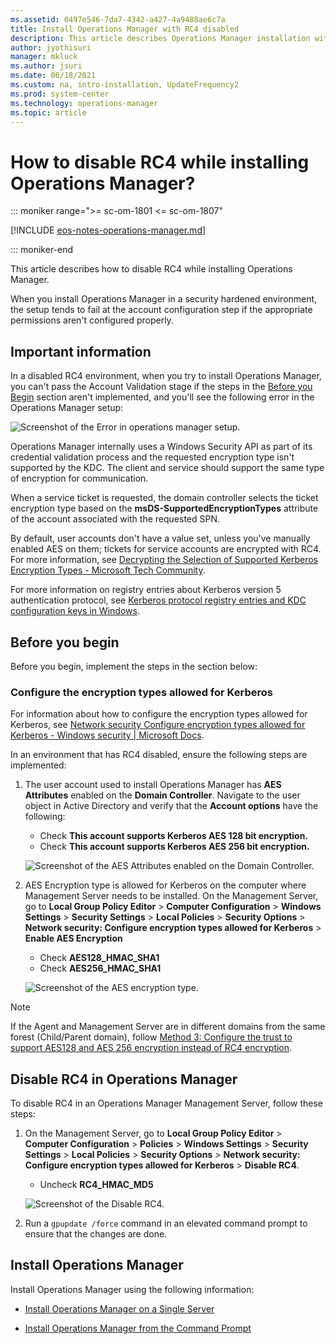 ```yaml
---
ms.assetid: 0497e546-7da7-4342-a427-4a9488ae6c7a
title: Install Operations Manager with RC4 disabled
description: This article describes Operations Manager installation with RC4 disabled
author: jyothisuri
manager: mkluck
ms.author: jsuri
ms.date: 06/18/2021
ms.custom: na, intro-installation, UpdateFrequency2
ms.prod: system-center
ms.technology: operations-manager
ms.topic: article
---
```


# How to disable RC4 while installing Operations Manager?

::: moniker range=">= sc-om-1801 <= sc-om-1807"

[!INCLUDE [eos-notes-operations-manager.md](../includes/eos-notes-operations-manager.md)]

::: moniker-end

This article describes how to disable RC4 while installing Operations Manager.

When you install Operations Manager in a security hardened environment, the setup tends to fail at the account configuration step if the appropriate permissions aren't configured properly.

## Important information

In a disabled RC4 environment, when you try to install Operations Manager, you can't pass the Account Validation stage if the steps in the [Before you Begin](#before-you-begin) section aren't implemented, and you'll see the following error in the Operations Manager setup:

![Screenshot of the Error in operations manager setup.](./media/protocol-disabled/error-operations-manager-setup.png)


Operations Manager internally uses a Windows Security API as part of its credential validation process and the requested encryption type isn't supported by the KDC. The client and service should support the same type of encryption for communication.

When a service ticket is requested, the domain controller selects the ticket encryption type based on the **msDS-SupportedEncryptionTypes** attribute of the account associated with the requested SPN.

By default, user accounts don't have a value set, unless you've manually enabled AES on them; tickets for service accounts are encrypted with RC4. For more information, see [Decrypting the Selection of Supported Kerberos Encryption Types - Microsoft Tech Community](https://techcommunity.microsoft.com/t5/core-infrastructure-and-security/decrypting-the-selection-of-supported-kerberos-encryption-types/ba-p/1628797).

For more information on registry entries about Kerberos version 5 authentication protocol, see [Kerberos protocol registry entries and KDC configuration keys in Windows](/troubleshoot/windows-server/windows-security/kerberos-protocol-registry-kdc-configuration-keys).

## Before you begin

Before you begin, implement the steps in the section below:

### Configure the encryption types allowed for Kerberos

For information about how to configure the encryption types allowed for Kerberos, see [Network security Configure encryption types allowed for Kerberos - Windows security | Microsoft Docs](/windows/security/threat-protection/security-policy-settings/network-security-configure-encryption-types-allowed-for-kerberos).

In an environment that has RC4 disabled, ensure the following steps are implemented:

1. The user account used to install Operations Manager has **AES Attributes** enabled on the **Domain Controller**. Navigate to the user object in Active Directory and verify that the **Account options** have the following:
   - Check **This account supports Kerberos AES 128 bit encryption.**
   - Check **This account supports Kerberos AES 256 bit encryption.**

   ![Screenshot of the AES Attributes enabled on the Domain Controller.](./media/protocol-disabled/attributes-domain-controller.png)


2. AES Encryption type is allowed for Kerberos on the computer where Management Server needs to be installed. On the Management Server, go to **Local Group Policy Editor** > **Computer Configuration** > **Windows Settings** > **Security Settings** > **Local Policies** > **Security Options** > **Network security: Configure encryption types allowed for Kerberos** > **Enable AES Encryption**
   - Check **AES128_HMAC_SHA1**
   - Check **AES256_HMAC_SHA1**

   ![Screenshot of the AES encryption type.](./media/protocol-disabled/aes-encryption.png)


> [!NOTE]
> If the Agent and Management Server are in different domains from the same forest (Child/Parent domain), follow [Method 3: Configure the trust to support AES128 and AES 256 encryption instead of RC4 encryption](/troubleshoot/windows-server/windows-security/unsupported-etype-error-accessing-trusted-domain).


## Disable RC4 in Operations Manager

To disable RC4 in an Operations Manager Management Server, follow these steps:

1. On the Management Server, go to **Local Group Policy Editor** > **Computer Configuration** > **Policies** > **Windows Settings** > **Security Settings** > **Local Policies** > **Security Options** > **Network security: Configure encryption types allowed for Kerberos** > **Disable RC4**.
   - Uncheck **RC4_HMAC_MD5**

   ![Screenshot of the Disable RC4.](./media/protocol-disabled/kerberos-disable-rc4.png)

2. Run a `gpupdate /force` command in an elevated command prompt to ensure that the changes are done.

## Install Operations Manager

Install Operations Manager using the following information:

- [Install Operations Manager on a Single Server](quickstart-install-single-server.md)

- [Install Operations Manager from the Command Prompt](install-using-cmdline.md)
